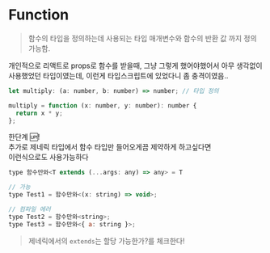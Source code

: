 # Function

> 함수의 타입을 정의하는데 사용되는 타입
> 매개변수와 함수의 반환 값 까지 정의 가능함.

개인적으로 리액트로 props로 함수를 받을때, 그냥 그렇게 했어야했어서 아무 생각없이 사용했었던 타입이였는데, 이런게 타입스크립트에 있었다니 좀 충격이였음..

```js
let multiply: (a: number, b: number) => number; // 타입 정의

multiply = function (x: number, y: number): number {
  return x * y;
};
```

한단계 🆙! <br/>
추가로 제네릭 타입에서 함수 타입만 들어오게끔 제약하게 하고싶다면<br/>
이런식으로도 사용가능하다

```js
type 함수만와<T extends (...args: any) => any> = T

// 가능
type Test1 = 함수만와<(x: string) => void>;  

// 컴파일 에러
type Test2 = 함수만와<string>;
type Test3 = 함수만와<{ a: string }>;
```

> 제네릭에서의 `extends`는 할당 가능한가?를 체크한다!
